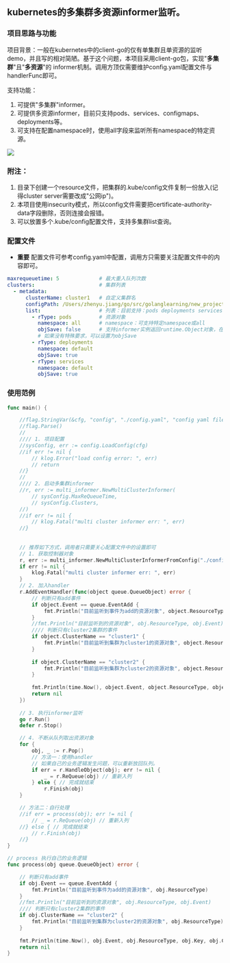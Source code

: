 ## kubernetes的多集群多资源informer监听。
### 项目思路与功能
项目背景：一般在kubernetes中的client-go的仅有单集群且单资源的监听demo，并且写的相对简陋。基于这个问题，本项目采用client-go包，实现"**多集群**"且"**多资源**"的
informer机制。调用方顶仅需要维护config.yaml配置文件与handlerFunc即可。

支持功能：
1. 可提供"多集群"informer。
2. 可提供多资源informer，目前只支持pods、services、configmaps、deployments等。
3. 可支持在配置namespace时，使用all字段来监听所有namespace的特定资源。

![](https://github.com/googs1025/multi-cluster-informer/blob/main/image/%E6%B5%81%E7%A8%8B%E5%9B%BE.jpg?raw=true)

### 附注：
1. 目录下创建一个resource文件，把集群的.kube/config文件复制一份放入(记得cluster server需要改成"公网ip")。
2. 本项目使用insecurity模式，所以config文件需要把certificate-authority-data字段删除，否则连接会报错。
3. 可以放置多个.kube/config配置文件，支持多集群list查询。

### 配置文件
- **重要** 配置文件可参考config.yaml中配置，调用方只需要关注配置文件中的内容即可。
```yaml
maxrequeuetime: 5             # 最大重入队列次数
clusters:                     # 集群列表
  - metadata:
      clusterName: cluster1   # 自定义集群名
      configPath: /Users/zhenyu.jiang/go/src/golanglearning/new_project/multi_cluster_informer/resource/config2 # kube config配置文件地址
      list:                   # 列表：目前支持：pods deployments services configmaps等资源对象的监听
        - rType: pods         # 资源对象
          namespace: all      # namespace：可支持特定namespace或all
          objSave: false      # 支持informer实例返回runtime.Object对象，在多集群监听时，需要考虑内存问题，
          # 如果没有特殊要求，可以设置为objSave
        - rType: deployments
          namespace: default
          objSave: true
        - rType: services
          namespace: default
          objSave: true
```

### 使用范例
```go
func main() {

    //flag.StringVar(&cfg, "config", "./config.yaml", "config yaml file")
    //flag.Parse()
    //
    //// 1. 项目配置
    //sysConfig, err := config.LoadConfig(cfg)
    //if err != nil {
        // klog.Error("load config error: ", err)
        // return
    //}
    //
    //// 2. 启动多集群informer
    //r, err := multi_informer.NewMultiClusterInformer(
        // sysConfig.MaxReQueueTime,
        // sysConfig.Clusters,
    //)
    //if err != nil {
        // klog.Fatal("multi cluster informer err: ", err)
    //}
    
    
    // 推荐如下方式，调用者只需要关心配置文件中的设置即可
    // 1. 获取控制器对象
    r, err := multi_informer.NewMultiClusterInformerFromConfig("./config.yaml")
    if err != nil {
        klog.Fatal("multi cluster informer err: ", err)
    }
    // 2. 加入handler
    r.AddEventHandler(func(object queue.QueueObject) error {
        // 判断只有add事件
        if object.Event == queue.EventAdd {
            fmt.Println("目前监听到事件为add的资源对象", object.ResourceType)
        }
        //fmt.Println("目前监听到的资源对象", obj.ResourceType, obj.Event)
        //// 判断只有cluster2集群的事件
        if object.ClusterName == "cluster1" {
            fmt.Println("目前监听到集群为cluster1的资源对象", object.ResourceType)
        }
    
        if object.ClusterName == "cluster2" {
            fmt.Println("目前监听到集群为cluster2的资源对象", object.ResourceType)
        }
        
        fmt.Println(time.Now(), object.Event, object.ResourceType, object.Key, object.ClusterName)
        return nil
    })
    
    // 3. 执行informer监听
    go r.Run()
    defer r.Stop()

    // 4. 不断从队列取出资源对象
    for {
        obj, _ := r.Pop()
        // 方法一：使用handler
        // 如果自己的业务逻辑发生问题，可以重新放回队列。
        if err = r.HandleObject(obj); err != nil {
            _ = r.ReQueue(obj) // 重新入列
        } else { // 完成就结束
            r.Finish(obj)
    }

    // 方法二：自行处理
    //if err = process(obj); err != nil {
        // _ = r.ReQueue(obj) // 重新入列
    //} else { // 完成就结束
        // r.Finish(obj)
    //}
}

// process 执行自己的业务逻辑
func process(obj queue.QueueObject) error {

    // 判断只有add事件
    if obj.Event == queue.EventAdd {
        fmt.Println("目前监听到事件为add的资源对象", obj.ResourceType)
    }
    //fmt.Println("目前监听到的资源对象", obj.ResourceType, obj.Event)
    //// 判断只有cluster2集群的事件
    if obj.ClusterName == "cluster2" {
        fmt.Println("目前监听到集群为cluster2的资源对象", obj.ResourceType)
    }
    
    fmt.Println(time.Now(), obj.Event, obj.ResourceType, obj.Key, obj.ClusterName)
    return nil
}
```

